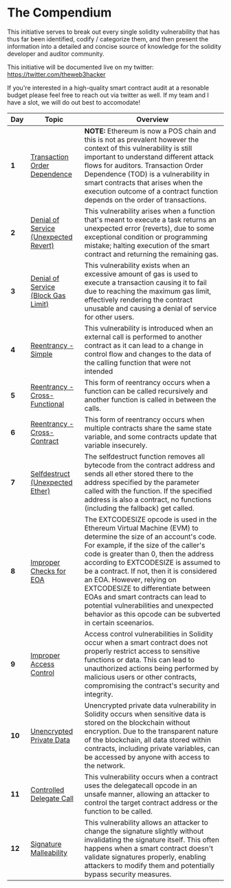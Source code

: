 # The Compendium
This initiative serves to break out every single solidity vulnerability that has thus far been identified, codify / categorize them, and then present the information into a detailed and concise source of knowledge for the solidity developer and auditor community.

This initiative will be documented live on my twitter: https://twitter.com/theweb3hacker

If you're interested in a high-quality smart contract audit at a resonable budget please feel free to reach out via twitter as well. If my team and I have a slot, we will do out best to accomodate!

Day | Topic | Overview
--- | --- | ---
**1** | [Transaction Order Dependence](/days/day1.md) | **NOTE:** Ethereum is now a POS chain and this is not as prevalent however the context of this vulnerability is still important to understand different attack flows for auditors. Transaction Order Dependence (TOD) is a vulnerability in smart contracts that arises when the execution outcome of a contract function depends on the order of transactions.
**2** | [Denial of Service (Unexpected Revert)](/days/day2.md) | This vulnerability arises when a function that's meant to execute a task returns an unexpected error (reverts), due to some exceptional condition or programming mistake; halting execution of the smart contract and returning the remaining gas.
**3** | [Denial of Service (Block Gas Limit)](/days/day3.md) | This vulnerability exists when an excessive amount of gas is used to execute a transaction causing it to fail due to reaching the maximum gas limit, effectively rendering the contract unusable and causing a denial of service for other users.
**4** | [Reentrancy - Simple](/days/day4.md) | This vulnerability is introduced when an external call is performed to another contract as it can lead to a change in control flow and changes to the data of the calling function that were not intended
**5** | [Reentrancy - Cross-Functional](https://medium.com/valixconsulting/solidity-smart-contract-security-by-example-04-cross-function-reentrancy-de9cbce0558e) | This form of reentrancy occurs when a function can be called recursively and another function is called in between the calls. 
**6** | [Reentrancy - Cross-Contract](https://medium.com/valixconsulting/solidity-smart-contract-security-by-example-05-cross-contract-reentrancy-30f29e2a01b9) | This form of reentrancy occurs when multiple contracts share the same state variable, and some contracts update that variable insecurely.
**7** | [Selfdestruct (Unexpected Ether)](https://twitter.com/theweb3hacker/status/1626821990144172033) | The selfdestruct function removes all bytecode from the contract address and sends all ether stored there to the address specified by the parameter called with the function. If the specified address is also a contract, no functions (including the fallback) get called.
**8** | [Improper Checks for EOA](/days/day8.md) | The EXTCODESIZE opcode is used in the Ethereum Virtual Machine (EVM) to determine the size of an account's code. For example, if the size of the caller's code is greater than 0, then the address according to EXTCODESIZE is assumed to be a contract. If not, then it is considered an EOA. However, relying on EXTCODESIZE to differentiate between EOAs and smart contracts can lead to potential vulnerabilities and unexpected behavior as this opcode can be subverted in certain sceenarios.
**9** | [Improper Access Control](/days/day9.md) | Access control vulnerabilities in Solidity occur when a smart contract does not properly restrict access to sensitive functions or data. This can lead to unauthorized actions being performed by malicious users or other contracts, compromising the contract's security and integrity.
**10** | [Unencrypted Private Data](/days/day10.md) | Unencrypted private data vulnerability in Solidity occurs when sensitive data is stored on the blockchain without encryption. Due to the transparent nature of the blockchain, all data stored within contracts, including private variables, can be accessed by anyone with access to the network.
**11** | [Controlled Delegate Call](/days/day11.md) | This vulnerability occurs when a contract uses the delegatecall opcode in an unsafe manner, allowing an attacker to control the target contract address or the function to be called.
**12** | [Signature Malleability](/days/day12.md) | This vulnerability allows an attacker to change the signature slightly without invalidating the signature itself. This often happens when a smart contract doesn't validate signatures properly, enabling attackers to modify them and potentially bypass security measures.
